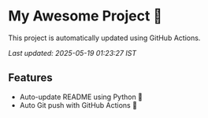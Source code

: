 # My Awesome Project 🚀

This project is automatically updated using GitHub Actions.

_Last updated: 2025-05-19 01:23:27 IST_

## Features
- Auto-update README using Python 🐍
- Auto Git push with GitHub Actions 🤖
